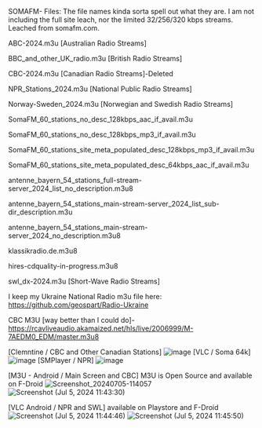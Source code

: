 SOMAFM- Files:
The file names kinda sorta spell out what they are.
I am not including the full site leach, nor the limited 32/256/320 kbps streams.
Leached from somafm.com.

ABC-2024.m3u [Australian Radio Streams]

BBC_and_other_UK_radio.m3u [British Radio Streams]

CBC-2024.m3u [Canadian Radio Streams]-Deleted

NPR_Stations_2024.m3u [National Public Radio Streams]

Norway-Sweden_2024.m3u [Norwegian and Swedish Radio Streams]

SomaFM_60_stations_no_desc_128kbps_aac_if_avail.m3u

SomaFM_60_stations_no_desc_128kbps_mp3_if_avail.m3u

SomaFM_60_stations_site_meta_populated_desc_128kbps_mp3_if_avail.m3u

SomaFM_60_stations_site_meta_populated_desc_64kbps_aac_if_avail.m3u

antenne_bayern_54_stations_full-stream-server_2024_list_no_description.m3u8

antenne_bayern_54_stations_main-stream-server_2024_list_sub-dir_description.m3u

antenne_bayern_54_stations_main-stream-server_2024_no_description.m3u8

klassikradio.de.m3u8

hires-cdquality-in-progress.m3u8

swl_dx-2024.m3u [Short-Wave Radio Streams]

I keep my Ukraine National Radio m3u file here: https://github.com/geospart/Radio-Ukraine

CBC M3U [way better than I could do]- https://rcavliveaudio.akamaized.net/hls/live/2006999/M-7AEDM0_EDM/master.m3u8

[Clemntine / CBC and Other Canadian Stations]
![image](https://github.com/geospart/m3u_projects/assets/105660995/36a21f2c-fe9d-492b-807e-8b0598451658)
[VLC / Soma 64k]
![image](https://github.com/geospart/m3u_projects/assets/105660995/a94a5395-c78b-452c-af2b-95cd3bfabec8)
[SMPlayer / NPR]
![image](https://github.com/geospart/m3u_projects/assets/105660995/06b375df-b5cc-49b0-bb3b-098af18d65eb)

[M3U - Android / Main Screen and CBC] M3U is Open Source and available on F-Droid 
![Screenshot_20240705-114057](https://github.com/geospart/m3u_projects/assets/105660995/027d0d27-2507-45b4-bed8-a42f42be0651)
![Screenshot (Jul 5, 2024 11:43:30)](https://github.com/geospart/m3u_projects/assets/105660995/7a0378b3-7dc5-4c6c-81fc-945d42ebfe60)


[VLC Android / NPR and SWL] available on Playstore and F-Droid
![Screenshot (Jul 5, 2024 11:44:46)](https://github.com/geospart/m3u_projects/assets/105660995/1e47003e-ce18-4601-8b7a-7dfc01d24cbc)
![Screenshot (Jul 5, 2024 11:45:50)](https://github.com/geospart/m3u_projects/assets/105660995/6e5d2159-dc33-41aa-9932-c951dd11e63b)

